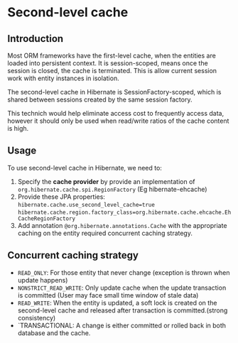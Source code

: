 # Second-level cache

## Introduction

Most ORM frameworks have the first-level cache, when the entities are loaded into persistent context. It is session-scoped, means once the session is closed, the cache is terminated. This is allow current session work with entity instances in isolation.

The second-level cache in Hibernate is SessionFactory-scoped, which is shared between sessions created by the same session factory.

This technich would help eliminate access cost to frequently access data, however it should only be used when read/write ratios of the cache content is high.

## Usage

To use second-level cache in Hibernate, we need to:

1. Specify the **cache provider** by provide an implementation of `org.hibernate.cache.spi.RegionFactory` (Eg hibernate-ehcache)
2. Provide these JPA properties:
  `hibernate.cache.use_second_level_cache=true`
  `hibernate.cache.region.factory_class=org.hibernate.cache.ehcache.EhCacheRegionFactory`
3. Add annotation `@org.hibernate.annotations.Cache` with the appropriate caching on the entity required concurrent caching strategy.

## Concurrent caching strategy

- `READ_ONLY`: For those entity that never change (exception is thrown when update happens)
- `NONSTRICT_READ_WRITE`: Only update cache when the update transaction is committed (User may face small time window of stale data)
- `READ_WRITE`: When the entity is updated, a soft lock is created on the second-level cache and released after transaction is committed.(strong consistency)
- `TRANSACTIONAL: A change is either committed or rolled back in both database and the cache.
